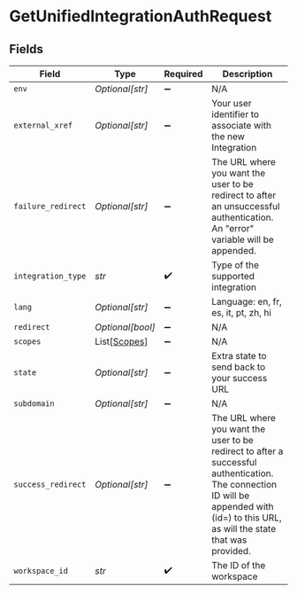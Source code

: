 # GetUnifiedIntegrationAuthRequest


## Fields

| Field                                                                                                                                                                                               | Type                                                                                                                                                                                                | Required                                                                                                                                                                                            | Description                                                                                                                                                                                         |
| --------------------------------------------------------------------------------------------------------------------------------------------------------------------------------------------------- | --------------------------------------------------------------------------------------------------------------------------------------------------------------------------------------------------- | --------------------------------------------------------------------------------------------------------------------------------------------------------------------------------------------------- | --------------------------------------------------------------------------------------------------------------------------------------------------------------------------------------------------- |
| `env`                                                                                                                                                                                               | *Optional[str]*                                                                                                                                                                                     | :heavy_minus_sign:                                                                                                                                                                                  | N/A                                                                                                                                                                                                 |
| `external_xref`                                                                                                                                                                                     | *Optional[str]*                                                                                                                                                                                     | :heavy_minus_sign:                                                                                                                                                                                  | Your user identifier to associate with the new Integration                                                                                                                                          |
| `failure_redirect`                                                                                                                                                                                  | *Optional[str]*                                                                                                                                                                                     | :heavy_minus_sign:                                                                                                                                                                                  | The URL where you want the user to be redirect to after an unsuccessful authentication. An "error" variable will be appended.                                                                       |
| `integration_type`                                                                                                                                                                                  | *str*                                                                                                                                                                                               | :heavy_check_mark:                                                                                                                                                                                  | Type of the supported integration                                                                                                                                                                   |
| `lang`                                                                                                                                                                                              | *Optional[str]*                                                                                                                                                                                     | :heavy_minus_sign:                                                                                                                                                                                  | Language: en, fr, es, it, pt, zh, hi                                                                                                                                                                |
| `redirect`                                                                                                                                                                                          | *Optional[bool]*                                                                                                                                                                                    | :heavy_minus_sign:                                                                                                                                                                                  | N/A                                                                                                                                                                                                 |
| `scopes`                                                                                                                                                                                            | List[[Scopes](../../models/operations/scopes.md)]                                                                                                                                                   | :heavy_minus_sign:                                                                                                                                                                                  | N/A                                                                                                                                                                                                 |
| `state`                                                                                                                                                                                             | *Optional[str]*                                                                                                                                                                                     | :heavy_minus_sign:                                                                                                                                                                                  | Extra state to send back to your success URL                                                                                                                                                        |
| `subdomain`                                                                                                                                                                                         | *Optional[str]*                                                                                                                                                                                     | :heavy_minus_sign:                                                                                                                                                                                  | N/A                                                                                                                                                                                                 |
| `success_redirect`                                                                                                                                                                                  | *Optional[str]*                                                                                                                                                                                     | :heavy_minus_sign:                                                                                                                                                                                  | The URL where you want the user to be redirect to after a successful authentication.  The connection ID will be appended with (id=<connectionId>) to this URL, as will the state that was provided. |
| `workspace_id`                                                                                                                                                                                      | *str*                                                                                                                                                                                               | :heavy_check_mark:                                                                                                                                                                                  | The ID of the workspace                                                                                                                                                                             |
